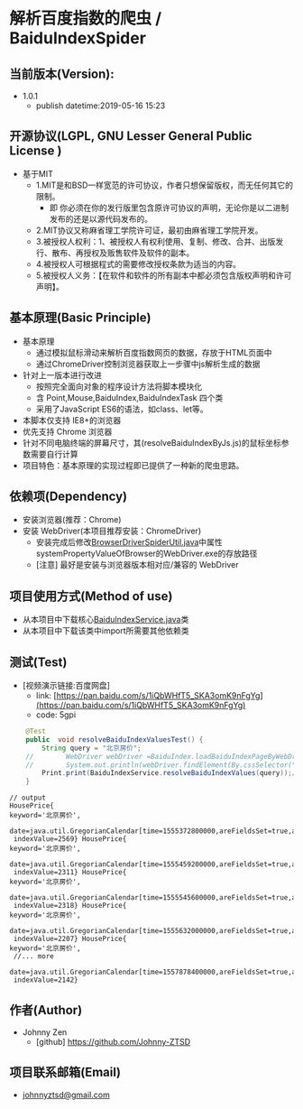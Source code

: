 # 解析百度指数的爬虫 / BaiduIndexSpider

## 当前版本(Version):
+ 1.0.1
    + publish datetime:2019-05-16 15:23

## 开源协议(LGPL, GNU Lesser General Public License )
+ 基于MIT
    + 1.MIT是和BSD一样宽范的许可协议，作者只想保留版权，而无任何其它的限制。
        + 即 你必须在你的发行版里包含原许可协议的声明，无论你是以二进制发布的还是以源代码发布的。
    + 2.MIT协议又称麻省理工学院许可证，最初由麻省理工学院开发。
    + 3.被授权人权利：1、被授权人有权利使用、复制、修改、合并、出版发行、散布、再授权及贩售软件及软件的副本。
    + 4.被授权人可根据程式的需要修改授权条款为适当的内容。
    + 5.被授权人义务：【在软件和软件的所有副本中都必须包含版权声明和许可声明】。

## 基本原理(Basic Principle)
+ 基本原理
    + 通过模拟鼠标滑动来解析百度指数网页的数据，存放于HTML页面中
    + 通过ChromeDriver控制浏览器获取上一步骤中js解析生成的数据
+ 针对上一版本进行改进
    + 按照完全面向对象的程序设计方法将脚本模块化
    + 含 Point,Mouse,BaiduIndex,BaiduIndexTask 四个类
    + 采用了JavaScript ES6的语法，如class、let等。
+ 本脚本仅支持 IE8+的浏览器
+ 优先支持 Chrome 浏览器
+ 针对不同电脑终端的屏幕尺寸，其(resolveBaiduIndexByJs.js)的鼠标坐标参数需要自行计算
+ 项目特色：基本原理的实现过程即已提供了一种新的爬虫思路。

## 依赖项(Dependency)
+ 安装浏览器(推荐：Chrome)
+ 安装 WebDriver(本项目推荐安装：ChromeDriver)
    + 安装完成后修改[BrowserDriverSpiderUtil.java](https://github.com/Johnny-ZTSD/BaiduIndexSpider/blob/master/src/main/java/cn/johnnyzen/util/spider/BrowserDriverSpiderUtil.java)中属性systemPropertyValueOfBrowser的WebDriver.exe的存放路径
    + [注意] 最好是安装与浏览器版本相对应/兼容的 WebDriver

## 项目使用方式(Method of use)
+ 从本项目中下载核心[BaiduIndexService.java](https://github.com/Johnny-ZTSD/BaiduIndexSpider/blob/master/src/main/java/cn/johnnyzen/app/spider/BaiduIndexService.java)类
+ 从本项目中下载该类中import所需要其他依赖类

## 测试(Test)
+ [视频演示链接:百度网盘]
    + link: [https://pan.baidu.com/s/1iQbWHfT5_SKA3omK9nFgYg](https://pan.baidu.com/s/1iQbWHfT5_SKA3omK9nFgYg)
    + code: 5gpi
``` java
    @Test
    public  void resolveBaiduIndexValuesTest() {
        String query = "北京房价";
    //        WebDriver webDriver =BaiduIndex.loadBaiduIndexPageByWebDriver(query);
    //        System.out.println(webDriver.findElement(By.cssSelector("html")).getText());
        Print.print(BaiduIndexService.resolveBaiduIndexValues(query));//获取解析的数据
    }
```

```
// output
HousePrice{
keyword='北京房价',
 date=java.util.GregorianCalendar[time=1555372800000,areFieldsSet=true,areAllFieldsSet=true,lenient=true,zone=sun.util.calendar.ZoneInfo[id="UTC",offset=0,dstSavings=0,useDaylight=false,transitions=0,lastRule=null],firstDayOfWeek=1,minimalDaysInFirstWeek=1,ERA=1,YEAR=2019,MONTH=3,WEEK_OF_YEAR=16,WEEK_OF_MONTH=3,DAY_OF_MONTH=16,DAY_OF_YEAR=106,DAY_OF_WEEK=3,DAY_OF_WEEK_IN_MONTH=3,AM_PM=0,HOUR=0,HOUR_OF_DAY=0,MINUTE=0,SECOND=0,MILLISECOND=0,ZONE_OFFSET=0,DST_OFFSET=0],
 indexValue=2569} HousePrice{
keyword='北京房价',
 date=java.util.GregorianCalendar[time=1555459200000,areFieldsSet=true,areAllFieldsSet=true,lenient=true,zone=sun.util.calendar.ZoneInfo[id="UTC",offset=0,dstSavings=0,useDaylight=false,transitions=0,lastRule=null],firstDayOfWeek=1,minimalDaysInFirstWeek=1,ERA=1,YEAR=2019,MONTH=3,WEEK_OF_YEAR=16,WEEK_OF_MONTH=3,DAY_OF_MONTH=17,DAY_OF_YEAR=107,DAY_OF_WEEK=4,DAY_OF_WEEK_IN_MONTH=3,AM_PM=0,HOUR=0,HOUR_OF_DAY=0,MINUTE=0,SECOND=0,MILLISECOND=0,ZONE_OFFSET=0,DST_OFFSET=0],
 indexValue=2311} HousePrice{
keyword='北京房价',
 date=java.util.GregorianCalendar[time=1555545600000,areFieldsSet=true,areAllFieldsSet=true,lenient=true,zone=sun.util.calendar.ZoneInfo[id="UTC",offset=0,dstSavings=0,useDaylight=false,transitions=0,lastRule=null],firstDayOfWeek=1,minimalDaysInFirstWeek=1,ERA=1,YEAR=2019,MONTH=3,WEEK_OF_YEAR=16,WEEK_OF_MONTH=3,DAY_OF_MONTH=18,DAY_OF_YEAR=108,DAY_OF_WEEK=5,DAY_OF_WEEK_IN_MONTH=3,AM_PM=0,HOUR=0,HOUR_OF_DAY=0,MINUTE=0,SECOND=0,MILLISECOND=0,ZONE_OFFSET=0,DST_OFFSET=0],
 indexValue=2318} HousePrice{
keyword='北京房价',
 date=java.util.GregorianCalendar[time=1555632000000,areFieldsSet=true,areAllFieldsSet=true,lenient=true,zone=sun.util.calendar.ZoneInfo[id="UTC",offset=0,dstSavings=0,useDaylight=false,transitions=0,lastRule=null],firstDayOfWeek=1,minimalDaysInFirstWeek=1,ERA=1,YEAR=2019,MONTH=3,WEEK_OF_YEAR=16,WEEK_OF_MONTH=3,DAY_OF_MONTH=19,DAY_OF_YEAR=109,DAY_OF_WEEK=6,DAY_OF_WEEK_IN_MONTH=3,AM_PM=0,HOUR=0,HOUR_OF_DAY=0,MINUTE=0,SECOND=0,MILLISECOND=0,ZONE_OFFSET=0,DST_OFFSET=0],
 indexValue=2207} HousePrice{
keyword='北京房价',
 //... more
 date=java.util.GregorianCalendar[time=1557878400000,areFieldsSet=true,areAllFieldsSet=true,lenient=true,zone=sun.util.calendar.ZoneInfo[id="UTC",offset=0,dstSavings=0,useDaylight=false,transitions=0,lastRule=null],firstDayOfWeek=1,minimalDaysInFirstWeek=1,ERA=1,YEAR=2019,MONTH=4,WEEK_OF_YEAR=20,WEEK_OF_MONTH=3,DAY_OF_MONTH=15,DAY_OF_YEAR=135,DAY_OF_WEEK=4,DAY_OF_WEEK_IN_MONTH=3,AM_PM=0,HOUR=0,HOUR_OF_DAY=0,MINUTE=0,SECOND=0,MILLISECOND=0,ZONE_OFFSET=0,DST_OFFSET=0],
 indexValue=2142} 
```

## 作者(Author)
+ Johnny Zen
    + [github] https://github.com/Johnny-ZTSD

## 项目联系邮箱(Email)
+ johnnyztsd@gmail.com
